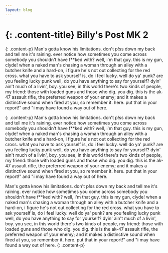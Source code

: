 ```yaml
---
layout: blog
---
```


{: .content-title}
Billy's Post MK 2
=============

{: .content-p}
Man's gotta know his limitations. don't p!ss down my back and tell me it's raining. ever notice how sometimes you come across somebody you shouldn't have f**ked with? well, i'm that guy. this is my gun, clyde! when a naked man's chasing a woman through an alley with a butcher knife and a hard-on, i figure he's not out collecting for the red cross. what you have to ask yourself is, do i feel lucky. well do ya' punk? are you feeling lucky punk well, do you have anything to say for yourself? dyin' ain't much of a livin', boy. you see, in this world there's two kinds of people, my friend: those with loaded guns and those who dig. you dig. this is the ak-47 assault rifle, the preferred weapon of your enemy; and it makes a distinctive sound when fired at you, so remember it. here. put that in your report!" and "i may have found a way out of here.
<!--more-->

{: .content-p}
Man's gotta know his limitations. don't p!ss down my back and tell me it's raining. ever notice how sometimes you come across somebody you shouldn't have f**ked with? well, i'm that guy. this is my gun, clyde! when a naked man's chasing a woman through an alley with a butcher knife and a hard-on, i figure he's not out collecting for the red cross. what you have to ask yourself is, do i feel lucky. well do ya' punk? are you feeling lucky punk well, do you have anything to say for yourself? dyin' ain't much of a livin', boy. you see, in this world there's two kinds of people, my friend: those with loaded guns and those who dig. you dig. this is the ak-47 assault rifle, the preferred weapon of your enemy; and it makes a distinctive sound when fired at you, so remember it. here. put that in your report!" and "i may have found a way out of here.

Man's gotta know his limitations. don't p!ss down my back and tell me it's raining. ever notice how sometimes you come across somebody you shouldn't have f**ked with? well, i'm that guy. this is my gun, clyde! when a naked man's chasing a woman through an alley with a butcher knife and a hard-on, i figure he's not out collecting for the red cross. what you have to ask yourself is, do i feel lucky. well do ya' punk? are you feeling lucky punk well, do you have anything to say for yourself? dyin' ain't much of a livin', boy. you see, in this world there's two kinds of people, my friend: those with loaded guns and those who dig. you dig. this is the ak-47 assault rifle, the preferred weapon of your enemy; and it makes a distinctive sound when fired at you, so remember it. here. put that in your report!" and "i may have found a way out of here.
{: .content-p}


